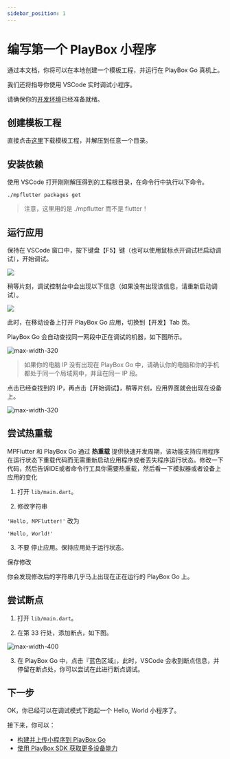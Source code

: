 ```yaml
---
sidebar_position: 1
---
```


# 编写第一个 PlayBox 小程序

通过本文档，你将可以在本地创建一个模板工程，并运行在 PlayBox Go 真机上。

我们还将指导你使用 VSCode 实时调试小程序。

请确保你的[开发环境](./env-setup)已经准备就绪。

## 创建模板工程

直接点击[这里](https://dist.mpflutter.com/playbox_template.zip)下载模板工程，并解压到任意一个目录。

## 安装依赖

使用 VSCode 打开刚刚解压得到的工程根目录，在命令行中执行以下命令。

```
./mpflutter packages get
```

> 注意，这里用的是 ./mpflutter 而不是 flutter！

## 运行应用

保持在 VSCode 窗口中，按下键盘【F5】键（也可以使用鼠标点开调试栏启动调试），开始调试。

![](./ide-debug-guide-0.png)

稍等片刻，调试控制台中会出现以下信息（如果没有出现该信息，请重新启动调试）。

![](./ide-debug-guide-1.png)

此时，在移动设备上打开 PlayBox Go 应用，切换到【开发】Tab 页。

PlayBox Go 会自动查找同一网段中正在调试的机器，如下图所示。

![max-width-320](./ide-debug-guide-2.png)

> 如果你的电脑 IP 没有出现在 PlayBox Go 中，请确认你的电脑和你的手机都处于同一个局域网中，并且在同一 IP 段。

点击已经查找到的 IP，再点击【开始调试】，稍等片刻，应用界面就会出现在设备上。

![max-width-320](./ide-debug-guide-3.png)

## 尝试热重载

MPFlutter 和 PlayBox Go 通过 **热重载** 提供快速开发周期，该功能支持应用程序在运行状态下重载代码而无需重新启动应用程序或者丢失程序运行状态。修改一下代码，然后告诉IDE或者命令行工具你需要热重载，然后看一下模拟器或者设备上应用的变化

1. 打开 `lib/main.dart`。

2. 修改字符串

`
'Hello, MPFlutter!'
`
改为

`
'Hello, World!'
`

3. 不要 停止应用。保持应用处于运行状态。

保存修改

你会发现修改后的字符串几乎马上出现在正在运行的 PlayBox Go 上。

## 尝试断点

1. 打开 `lib/main.dart`。

2. 在第 33 行处，添加断点，如下图。

![max-width-400](./ide-debug-guide-4.png)

3. 在 PlayBox Go 中，点击『蓝色区域』，此时，VSCode 会收到断点信息，并停留在断点处，你可以尝试在此进行断点调试。

## 下一步

OK，你已经可以在调试模式下跑起一个 Hello, World 小程序了。

接下来，你可以：

- [构建并上传小程序到 PlayBox Go](./upload-app)
- [使用 PlayBox SDK 获取更多设备能力](../sdk/intro)